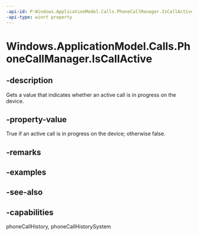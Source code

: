 ```yaml
---
-api-id: P:Windows.ApplicationModel.Calls.PhoneCallManager.IsCallActive
-api-type: winrt property
---
```


<!-- Property syntax
public bool IsCallActive { get; }
-->

# Windows.ApplicationModel.Calls.PhoneCallManager.IsCallActive

## -description
Gets a value that indicates whether an active call is in progress on the device.

## -property-value
True if an active call is in progress on the device; otherwise false.

## -remarks

## -examples

## -see-also

## -capabilities
phoneCallHistory, phoneCallHistorySystem
